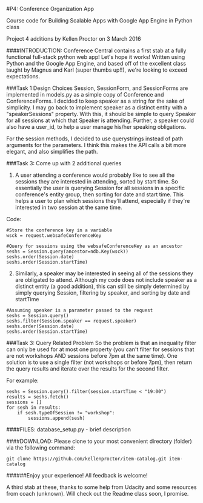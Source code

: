 #P4: Conference Organization App

Course code for Building Scalable Apps with Google App Engine in Python class

Project 4 additions by Kellen Proctor on 3 March 2016

####INTRODUCTION:
Conference Central contains a first stab at a fully functional full-stack python web app! Let's hope it works! Written using Python and the Google App Engine, and based off of the excellent class taught by Magnus and Karl (super thumbs up!!), we're looking to exceed expectations.

###Task 1 Design Choices
Session, SessionForm, and SessionForms are implemented in models.py as a simple copy of Conference and ConferenceForms. I decided to keep speaker as a string for the sake of simplicity. I may go back to implement speaker as a distinct entity with a "speakerSessions" property. With this, it should be simple to query Speaker for all sessions at which that Speaker is attending. Further, a speaker could also have a user_id, to help a user manage his/her speaking obligations.

For the session methods, I decided to use querystrings instead of path arguments for the parameters. I think this makes the API calls a bit more elegant, and also simplifies the path.

###Task 3: Come up with 2 additional queries
1. A user attending a conference would probably like to see all the sessions they are interested in attending, sorted by start time. So essentially the user is querying Session for all sessions in a specific conference's entity group, then sorting for date and start time. This helps a user to plan which sessions they'll attend, especially if they're interested in two session at the same time.

Code:
```
#Store the conference key in a variable
wsck = request.websafeConferenceKey

#Query for sessions using the websafeConferenceKey as an ancestor
seshs = Session.query(ancestor=ndb.Key(wsck))
seshs.order(Session.date)
seshs.order(Session.startTime)
``` 

2. Similarly, a speaker may be interested in seeing all of the sessions they are obligated to attend. Although my code does not include speaker as a distinct entity (a good addition), this can still be simply determined by simply querying Session, filtering by speaker, and sorting by date and startTime

```
#Assuming speaker is a parameter passed to the request
seshs = Session.query()
seshs.filter(Session.speaker == request.speaker)
seshs.order(Session.date)
seshs.order(Session.startTime)
```

###Task 3: Query Related Problem
So the problem is that an inequality filter can only be used for at most one property (you can't filter for sessions that are not workshops AND sessions before 7pm at the same time). One solution is to use a single filter (not workshops or before 7pm), then return the query results and iterate over the results for the second filter.

For example:
```
seshs = Session.query().filter(session.startTime < "19:00")
results = seshs.fetch()
sessions = []
for sesh in results:
    if sesh.typeOfSession != "workshop":
        sessions.append(sesh)
```

####FILES:
database_setup.py - brief description

####DOWNLOAD:
Please clone to your most convenient directory (folder) via the following
command:


```
git clone https://github.com/kellenproctor/item-catalog.git item-catalog
```


######Enjoy your experience! All feedback is welcome!

A third stab at these, thanks to some help from Udacity and some resources
from coach (unknown). Will check out the Readme class soon, I promise.